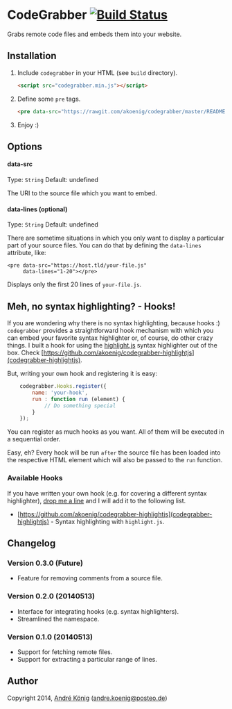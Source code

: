 # CodeGrabber [![Build Status](https://travis-ci.org/akoenig/codegrabber.svg?branch=master)](https://travis-ci.org/akoenig/codegrabber)

Grabs remote code files and embeds them into your website.

## Installation

1. Include `codegrabber` in your HTML (see `build` directory).

    ```html
    <script src="codegrabber.min.js"></script>
    ```

2. Define some `pre` tags.

    ```html
    <pre data-src="https://rawgit.com/akoenig/codegrabber/master/README.md"></pre>
    ```

3. Enjoy :)

## Options

#### data-src
Type: `String`
Default: undefined

The URI to the source file which you want to embed.

#### data-lines (optional)
Type: `String`
Default: undefined

There are sometime situations in which you only want to display a particular part of your source files. You can do that by defining the `data-lines` attribute, like:

    <pre data-src="https://host.tld/your-file.js"
         data-lines="1-20"></pre>

Displays only the first 20 lines of `your-file.js`.

## Meh, no syntax highlighting? - Hooks!

If you are wondering why there is no syntax highlighting, because hooks :) `codegrabber` provides a straightforward hook mechanism with which you can embed your favorite syntax highlighter or, of course, do other crazy things. I built a hook for using the [highlight.js](http://highlightjs.org) syntax highlighter out of the box. Check [https://github.com/akoenig/codegrabber-highlightjs](codegrabber-highlightjs).

But, writing your own hook and registering it is easy:

```javascript
    codegrabber.Hooks.register({
        name: 'your-hook',
        run : function run (element) {
            // Do something special
        }
    });
```

You can register as much hooks as you want. All of them will be executed in a sequential order.

Easy, eh? Every hook will be run `after` the source file has been loaded into the respective HTML element which will also be passed to the `run` function.
    
### Available Hooks

If you have written your own hook (e.g. for covering a different syntax highlighter), [drop me a line](mailto:akoenig@posteo.de) and I will add it to the following list.

- [https://github.com/akoenig/codegrabber-highlightjs](codegrabber-highlightjs) - Syntax highlighting with `highlight.js`.

## Changelog

### Version 0.3.0 (Future)

- Feature for removing comments from a source file.

### Version 0.2.0 (20140513)

- Interface for integrating hooks (e.g. syntax highlighters).
- Streamlined the namespace.

### Version 0.1.0 (20140513)

- Support for fetching remote files.
- Support for extracting a particular range of lines.

## Author

Copyright 2014, [André König](http://andrekoenig.info) (andre.koenig@posteo.de)